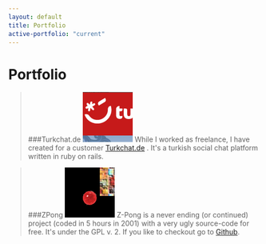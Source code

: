 ```yaml
---
layout: default
title: Portfolio
active-portfolio: "current"
---
```


Portfolio
========

> ###Turkchat.de
> [![Turkchat100x100](/images/turkchat100x100.png)](http://www.turkchat.de/)  While I worked as freelance, I have created for a customer [Turkchat.de](http://www.turkchat.de/) . It's a turkish social chat platform written in ruby on rails. 


> ###ZPong
> [![Turkchat100x100](/images/pong.png)](http://github.com/fero46/zpong)  Z-Pong is a never ending (or continued) project (coded in 5 hours in 2001) with a very ugly source-code for free. It's under the GPL v. 2. If you like to checkout go to [Github](http://github.com/fero46/zpong).
